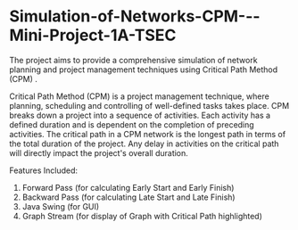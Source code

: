 # Simulation-of-Networks-CPM---Mini-Project-1A-TSEC
The project aims to provide a comprehensive simulation of network planning and project management techniques using Critical Path Method (CPM) .

Critical Path Method (CPM) is a project management technique, where planning, scheduling and controlling of well-defined tasks takes place. CPM breaks down a project into a sequence of activities. Each activity has a defined duration and is dependent on the completion of preceding activities. The critical path in a CPM network is the longest path in terms of the total duration of the project. Any delay in activities on the critical path will directly impact the project's overall duration.

Features Included:   
1.	Forward Pass (for calculating Early Start and Early Finish)
2.	Backward Pass (for calculating Late Start and Late Finish)
3.	Java Swing (for GUI)
4.	Graph Stream (for display of Graph with Critical Path highlighted) 
